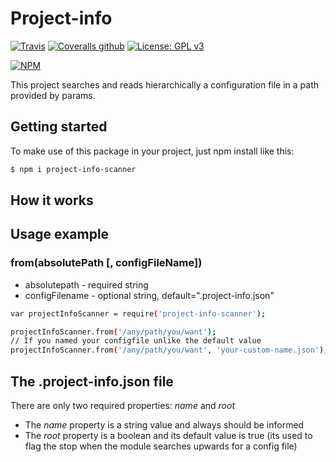 # Project-info

[![Travis](https://img.shields.io/travis/ByIvo/project-info.svg)](https://travis-ci.org/ByIvo/project-info)
[![Coveralls github](https://img.shields.io/coveralls/github/ByIvo/project-info.svg)](https://coveralls.io/github/ByIvo/project-info)
[![License: GPL v3](https://img.shields.io/badge/License-GPL%20v3-blue.svg)](https://www.gnu.org/licenses/gpl-3.0)

[![NPM](https://nodei.co/npm/project-info-scanner.png?downloads=true&downloadRank=true)](https://nodei.co/npm/project-info-scanner/)

This project searches and reads hierarchically a configuration file in a path provided by params.

##  Getting started

To make use of this package in your project, just npm install like this: 

```bash
$ npm i project-info-scanner
```

## How it works
 

## Usage example

### from(absolutePath [, configFileName])
* absolutepath - required string
* configFilename - optional string, default=".project-info.json"

```bash
var projectInfoScanner = require('project-info-scanner');

projectInfoScanner.from('/any/path/you/want');
// If you named your configfile unlike the default value
projectInfoScanner.from('/any/path/you/want', 'your-custom-name.json');
```

## The .project-info.json file

There are only two required properties: *name* and *root*
* The *name* property is a string value and always should be informed
* The *root* property is a boolean and its default value is true (its used to flag the stop when the module searches upwards for a config file)
